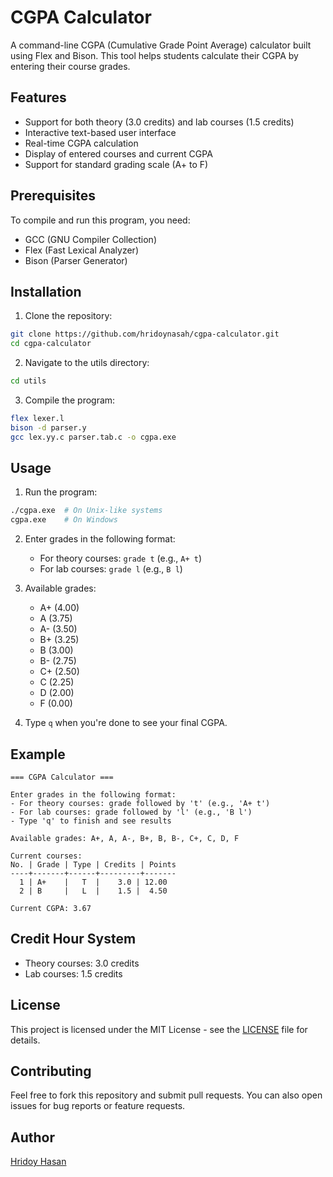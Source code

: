 # CGPA Calculator

A command-line CGPA (Cumulative Grade Point Average) calculator built using Flex and Bison. This tool helps students calculate their CGPA by entering their course grades.

## Features

- Support for both theory (3.0 credits) and lab courses (1.5 credits)
- Interactive text-based user interface
- Real-time CGPA calculation
- Display of entered courses and current CGPA
- Support for standard grading scale (A+ to F)

## Prerequisites

To compile and run this program, you need:
- GCC (GNU Compiler Collection)
- Flex (Fast Lexical Analyzer)
- Bison (Parser Generator)

## Installation

1. Clone the repository:
```bash
git clone https://github.com/hridoynasah/cgpa-calculator.git
cd cgpa-calculator
```

2. Navigate to the utils directory:
```bash
cd utils
```

3. Compile the program:
```bash
flex lexer.l
bison -d parser.y
gcc lex.yy.c parser.tab.c -o cgpa.exe
```

## Usage

1. Run the program:
```bash
./cgpa.exe  # On Unix-like systems
cgpa.exe    # On Windows
```

2. Enter grades in the following format:
   - For theory courses: `grade t` (e.g., `A+ t`)
   - For lab courses: `grade l` (e.g., `B l`)

3. Available grades:
   - A+ (4.00)
   - A  (3.75)
   - A- (3.50)
   - B+ (3.25)
   - B  (3.00)
   - B- (2.75)
   - C+ (2.50)
   - C  (2.25)
   - D  (2.00)
   - F  (0.00)

4. Type `q` when you're done to see your final CGPA.

## Example

```
=== CGPA Calculator ===

Enter grades in the following format:
- For theory courses: grade followed by 't' (e.g., 'A+ t')
- For lab courses: grade followed by 'l' (e.g., 'B l')
- Type 'q' to finish and see results

Available grades: A+, A, A-, B+, B, B-, C+, C, D, F

Current courses:
No. | Grade | Type | Credits | Points
----+-------+------+---------+-------
  1 | A+    |   T  |    3.0 | 12.00
  2 | B     |   L  |    1.5 |  4.50

Current CGPA: 3.67
```

## Credit Hour System

- Theory courses: 3.0 credits
- Lab courses: 1.5 credits

## License

This project is licensed under the MIT License - see the [LICENSE](LICENSE) file for details.

## Contributing

Feel free to fork this repository and submit pull requests. You can also open issues for bug reports or feature requests.

## Author

[Hridoy Hasan](https://github.com/hridoynasah)